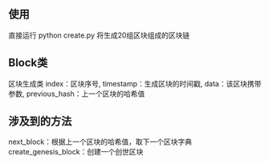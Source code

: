 ## 使用
直接运行 python create.py
将生成20组区块组成的区块链

## Block类
区块生成类
index：区块序号, timestamp：生成区块的时间戳, data：该区块携带参数, previous_hash：上一个区块的哈希值

## 涉及到的方法
next_block：根据上一个区块的哈希值，取下一个区块字典
create_genesis_block：创建一个创世区块